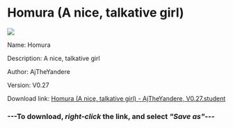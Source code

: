 # Homura (A nice, talkative girl)

<img src = "https://raw.githubusercontent.com/Arbiter1223/Koukou-Gurashi-Custom-Students/master/Students/Files/Homura%20(A%20nice%2C%20talkative%20girl).png">

Name: Homura

Description: A nice, talkative girl

Author: AjTheYandere

Version: V0.27

Download link: <a href="https://raw.githubusercontent.com/Arbiter1223/Koukou-Gurashi-Custom-Students/master/Students/Files/Homura%20(A%20nice%2C%20talkative%20girl)%20-%20AjTheYandere%2C%20V0.27.student">Homura (A nice, talkative girl) - AjTheYandere, V0.27.student</a>

### ---**To download, _right-click_ the link, and select _"Save as"_**---
